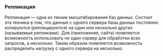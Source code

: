 ### **Репликация**
Репликация — одна из техник масштабирования баз данных. 
Состоит эта техника в том, что данные с одного сервера базы данных постоянно копируются (реплицируются) на один или несколько других (называемые репликами). 
Для (приложения, сайта) появляется возможность использовать не один сервер для обработки всех запросов, а несколько.
Таким образом появляется возможность распределить нагрузку с одного сервера на несколько.
